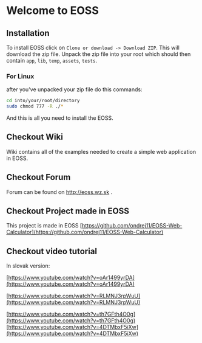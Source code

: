 # Welcome to EOSS

## Installation

To install EOSS click on `Clone or download -> Download ZIP`. This will download the zip file. Unpack the zip file into your root which should then contain `app`, `lib`, `temp`, `assets`, `tests`.

### For Linux

after you've unpacked your zip file do this commands:

```bash
cd into/your/root/directory
sudo chmod 777 -R ./*
```

And this is all you need to install the EOSS.

## Checkout Wiki

Wiki contains all of the examples needed to create a simple web application in EOSS.

## Checkout Forum

Forum can be found on http://eoss.wz.sk .

## Checkout Project made in EOSS

This project is made in EOSS
[https://github.com/ondrej11/EOSS-Web-Calculator](https://github.com/ondrej11/EOSS-Web-Calculator)

## Checkout video tutorial

In slovak version:

[https://www.youtube.com/watch?v=oAr1499yrDA](https://www.youtube.com/watch?v=oAr1499yrDA)

[https://www.youtube.com/watch?v=RLMNJ3rpWuU](https://www.youtube.com/watch?v=RLMNJ3rpWuU)

[https://www.youtube.com/watch?v=th7GFth4O0g](https://www.youtube.com/watch?v=th7GFth4O0g)
[https://www.youtube.com/watch?v=4DTMbxF5iXw](https://www.youtube.com/watch?v=4DTMbxF5iXw)
